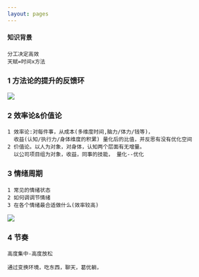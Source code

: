 ```yaml
---
layout: pages
---
```







#### 知识背景

```
分工决定高效
天赋=时间x方法 
```



### 1 方法论的提升的反馈环

![](http://qck2j2ro3.bkt.clouddn.com/test/20200713193808.png?imagelim)







### 2 效率论&价值论

```
1 效率论:对每件事，从成本(多维度时间,脑力/体力/钱等)，
  收益(认知/执行力/身体维度的积累) 量化后的比值，并反思有没有优化空间
2 价值论。以人为对象，对身体，认知两个层面有无增量。
  以公司项目组为对象，收益，同事的技能， 量化--优化 
```



### 3  情绪周期

```
1 常见的情绪状态
2 如何调调节情绪
3 在各个情绪最合适做什么(效率较高)
```

![](http://qck2j2ro3.bkt.clouddn.com/test/20200713194014.png?imagelim)



### 4 节奏

```
高度集中-高度放松

通过变换环境，吃东西，聊天，葛优躺，
```

